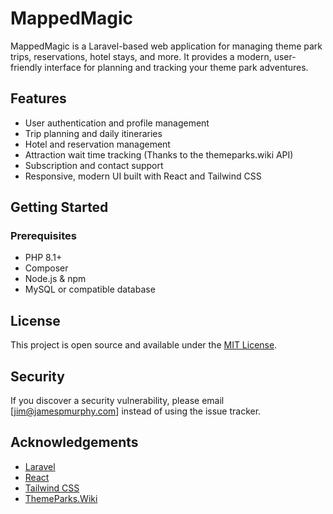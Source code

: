 # MappedMagic

MappedMagic is a Laravel-based web application for managing theme park trips, reservations, hotel stays, and more. It provides a modern, user-friendly interface for planning and tracking your theme park adventures.

## Features

- User authentication and profile management
- Trip planning and daily itineraries
- Hotel and reservation management
- Attraction wait time tracking (Thanks to the themeparks.wiki API)
- Subscription and contact support
- Responsive, modern UI built with React and Tailwind CSS

## Getting Started

### Prerequisites

- PHP 8.1+
- Composer
- Node.js & npm
- MySQL or compatible database

## License

This project is open source and available under the [MIT License](LICENSE).

## Security

If you discover a security vulnerability, please email [jim@jamespmurphy.com] instead of using the issue tracker.

## Acknowledgements

- [Laravel](https://laravel.com/)
- [React](https://reactjs.org/)
- [Tailwind CSS](https://tailwindcss.com/)
- [ThemeParks.Wiki](https://themeparks.wiki/)
